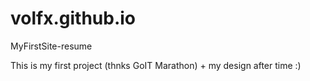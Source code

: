 # volfx.github.io
MyFirstSite-resume

This is my first project (thnks GoIT Marathon) + my design after time :)
